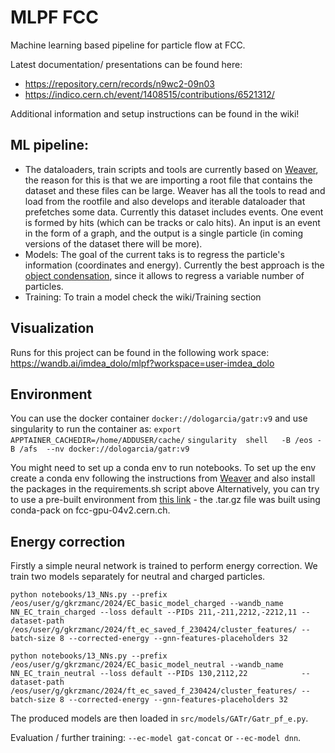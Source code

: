 # MLPF FCC
Machine learning based pipeline for particle flow at FCC. 

Latest documentation/ presentations can be found here:
- https://repository.cern/records/n9wc2-09n03
- https://indico.cern.ch/event/1408515/contributions/6521312/

Additional information and setup instructions can be found in the wiki!


## ML pipeline:
- The dataloaders, train scripts and tools are currently based on [Weaver](https://github.com/hqucms/weaver-core/tree/main), the reason for this is that we are importing a root file that contains the dataset and these files can be large. Weaver has all the tools to read and load from the rootfile and also develops and iterable dataloader that prefetches some data. Currently this dataset includes events. One event is formed by hits (which can be tracks or calo hits). An input is an event in the form of a graph, and the output is a single particle (in coming versions of the dataset there will be more). 
- Models: The goal of the current taks is to regress the particle's information (coordinates and energy). Currently the best approach is the [object condensation](https://arxiv.org/abs/2002.03605), since it allows to regress a variable number of particles. 
- Training: To train a model check the wiki/Training section 


## Visualization 
Runs for this project can be found in the following work space: https://wandb.ai/imdea_dolo/mlpf?workspace=user-imdea_dolo

## Environment 
You can use the docker container ```docker://dologarcia/gatr:v9``` and use singularity to run the container as:
 ```export APPTAINER_CACHEDIR=/home/ADDUSER/cache/```
 ```singularity  shell   -B /eos -B /afs  --nv docker://dologarcia/gatr:v9```

You might need to set up a conda env to run notebooks. To set up the env create a conda env following the instructions from [Weaver](https://github.com/hqucms/weaver-core/tree/main) and also install the packages in the requirements.sh script above 
Alternatively, you can try to use a pre-built environment from [this link](https://cernbox.cern.ch/s/Rwz2S35BUePbwG4) - the .tar.gz file was built using conda-pack on fcc-gpu-04v2.cern.ch.

## Energy correction

Firstly a simple neural network is trained to perform energy correction. We train two models separately for neutral and charged particles.

```python notebooks/13_NNs.py --prefix /eos/user/g/gkrzmanc/2024/EC_basic_model_charged --wandb_name NN_EC_train_charged --loss default --PIDs 211,-211,2212,-2212,11 --dataset-path /eos/user/g/gkrzmanc/2024/ft_ec_saved_f_230424/cluster_features/ --batch-size 8 --corrected-energy --gnn-features-placeholders 32```

```python notebooks/13_NNs.py --prefix /eos/user/g/gkrzmanc/2024/EC_basic_model_neutral --wandb_name NN_EC_train_neutral --loss default --PIDs 130,2112,22            --dataset-path /eos/user/g/gkrzmanc/2024/ft_ec_saved_f_230424/cluster_features/ --batch-size 8 --corrected-energy --gnn-features-placeholders 32```

The produced models are then loaded in `src/models/GATr/Gatr_pf_e.py`.

Evaluation / further training: `--ec-model gat-concat` or `--ec-model dnn`.

